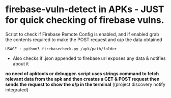 # firebase-vuln-detect in APKs - JUST for quick checking of firebase vulns.
Script to check if Firebase Remote Config is enabled, and if enabled grab the contents required to make the POST request and o/p the data obtained

``USAGE : python3 firebasecheck.py /apk/path/folder ``

+ Also checks if .json appended to firebase url exposes any data & notifies about it


**no need of apktools or debugger. script uses strings command to fetch relevant data from the apk and then creates a GET & POST request then sends the request to show the o/p in the terminal**
((project discovery notify integrated)

